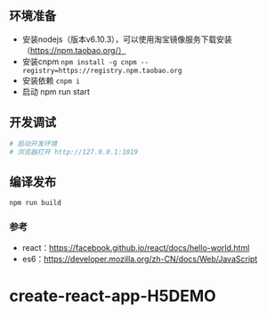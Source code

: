 
## 环境准备
-   安装nodejs（版本v6.10.3），可以使用淘宝镜像服务下载安装（https://npm.taobao.org/）
-   安装cnpm ```npm install -g cnpm --registry=https://registry.npm.taobao.org```
-   安装依赖 ``` cnpm i ```
-   启动  npm run start 

## 开发调试

```bash
# 启动开发环境
# 浏览器打开 http://127.0.0.1:1019
```

## 编译发布

```
npm run build
```


### 参考

- react：https://facebook.github.io/react/docs/hello-world.html
- es6：https://developer.mozilla.org/zh-CN/docs/Web/JavaScript
# create-react-app-H5DEMO
